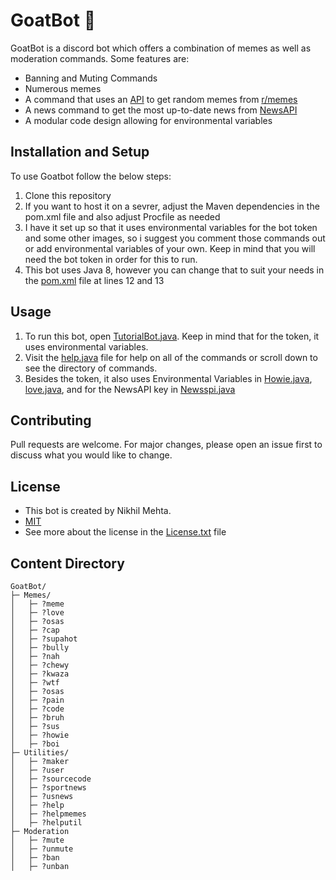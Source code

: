 # GoatBot :goat:

GoatBot is a discord bot which offers a combination of memes as well as moderation commands. Some features are:
* Banning and Muting Commands
* Numerous memes
* A command that uses an [API](https://meme-api.herokuapp.com/gimme) to get random memes from [r/memes](https://www.reddit.com/r/memes/)
* A news command to get the most up-to-date news from [NewsAPI](https://newsapi.org/)
* A modular code design allowing for environmental variables


## Installation and Setup

To use Goatbot follow the below steps:
1. Clone this repository
2. If you want to host it on a sevrer, adjust the Maven dependencies in the pom.xml file and also adjust Procfile as needed
3. I have it set up so that it uses environmental variables for the bot token and some other images, so i suggest you comment those commands out or add environmental variables of your own. Keep in mind that you will need the bot token in order for this to run. 
4. This bot uses Java 8, however you can change that to suit your needs in the [pom.xml](https://github.com/nikhilsmehta/GoatBot/blob/main/pom.xml) file at lines 12 and 13


## Usage

1. To run this bot, open [TutorialBot.java](https://github.com/nikhilsmehta/GoatBot/blob/main/src/main/java/com/nikhilsmehta/discord6th/TutorialBot.java). Keep in mind that for the token, it uses environmental variables.
2. Visit the [help.java](https://github.com/nikhilsmehta/GoatBot/blob/main/src/main/java/com/nikhilsmehta/discord6th/events/utilities/help.java) file for help on all of the commands or scroll down to see the directory of commands. 
3. Besides the token, it also uses Environmental Variables in [Howie.java](https://github.com/nikhilsmehta/GoatBot/blob/main/src/main/java/com/nikhilsmehta/discord6th/events/memes/Howie.java), [love.java](https://github.com/nikhilsmehta/GoatBot/blob/main/src/main/java/com/nikhilsmehta/discord6th/events/memes/love.java), and for the NewsAPI key in [Newsspi.java](https://github.com/nikhilsmehta/GoatBot/blob/main/src/main/java/com/nikhilsmehta/discord6th/events/utilities/Newsspi.java)

## Contributing
Pull requests are welcome. For major changes, please open an issue first to discuss what you would like to change.

## License
* This bot is created by Nikhil Mehta. 
* [MIT](https://choosealicense.com/licenses/mit/)
* See more about the license in the [License.txt](https://github.com/nikhilsmehta/GoatBot/blob/main/LICENSE.txt) file

## Content Directory
```
GoatBot/
├─ Memes/
│   ├─ ?meme
│   ├─ ?love
│   ├─ ?osas
│   ├─ ?cap
│   ├─ ?supahot
│   ├─ ?bully
│   ├─ ?nah
│   ├─ ?chewy
│   ├─ ?kwaza
│   ├─ ?wtf
│   ├─ ?osas
│   ├─ ?pain
│   ├─ ?code
│   ├─ ?bruh
│   ├─ ?sus
│   ├─ ?howie
│   ├─ ?boi
├─ Utilities/
│   ├─ ?maker
│   ├─ ?user
│   ├─ ?sourcecode
│   ├─ ?sportnews
│   ├─ ?usnews
│   ├─ ?help
│   ├─ ?helpmemes
│   ├─ ?helputil
├─ Moderation
│   ├─ ?mute
│   ├─ ?unmute
│   ├─ ?ban
│   ├─ ?unban
```
